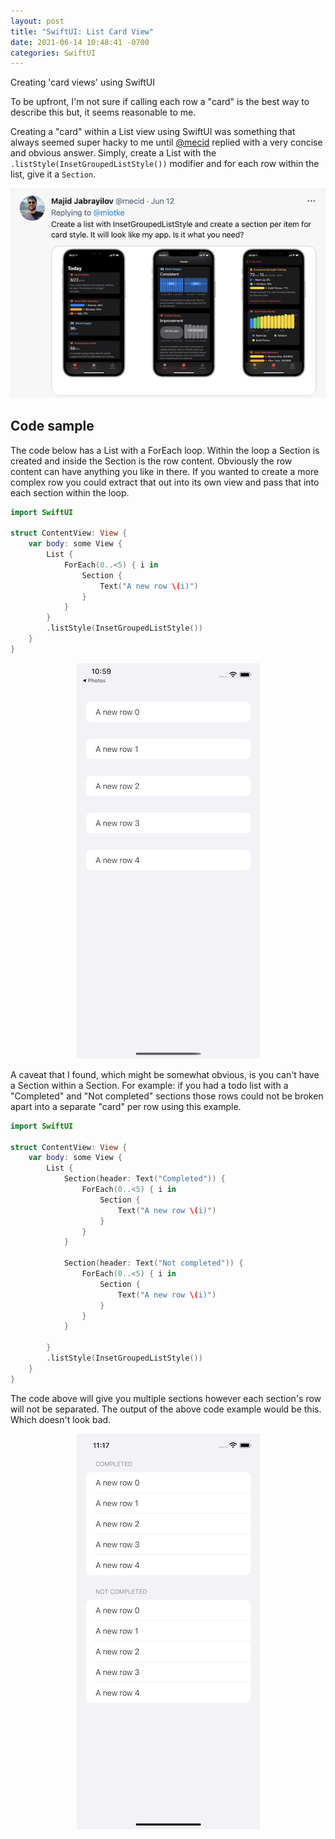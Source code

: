 ```yaml
---
layout: post
title: "SwiftUI: List Card View"
date: 2021-06-14 10:48:41 -0700
categories: SwiftUI
---
```


Creating 'card views' using SwiftUI

<!--more-->

To be upfront, I'm not sure if calling each row a "card" is the best way to describe this but, it seems reasonable to me.

Creating a "card" within a List view using SwiftUI was something that always seemed super hacky to me until [@mecid](https://twitter.com/mecid) replied with a very concise and obvious answer. Simply, create a List with the `.listStyle(InsetGroupedListStyle())` modifier and for each row within the list, give it a `Section`.

<p align="center">
  <img src="/images/mecid_creating_card.png">
</p>

## Code sample

The code below has a List with a ForEach loop. Within the loop a Section is created and inside the Section is the row content. Obviously the row content can have anything you like in there. If you wanted to create a more complex row you could extract that out into its own view and pass that into each section within the loop.

```swift
import SwiftUI

struct ContentView: View {
    var body: some View {
        List {
            ForEach(0..<5) { i in
                Section {
                    Text("A new row \(i)")
                }
            }
        }
        .listStyle(InsetGroupedListStyle())
    }
}
```

<p align="center">
    <img src="/images/list_card_example.png">
</p>

A caveat that I found, which might be somewhat obvious, is you can't have a Section within a Section. For example: if you had a todo list with a "Completed" and "Not completed" sections those rows could not be broken apart into a separate "card" per row using this example.

```swift
import SwiftUI

struct ContentView: View {
    var body: some View {
        List {
            Section(header: Text("Completed")) {
                ForEach(0..<5) { i in
                    Section {
                        Text("A new row \(i)")
                    }
                }
            }

            Section(header: Text("Not completed")) {
                ForEach(0..<5) { i in
                    Section {
                        Text("A new row \(i)")
                    }
                }
            }

        }
        .listStyle(InsetGroupedListStyle())
    }
}
```

The code above will give you multiple sections however each section's row will not be separated. The output of the above code example would be this. Which doesn't look bad.

<p align="center">
  <img src="/images/nested_sections.png">
</p>